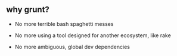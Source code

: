 ##  why grunt?

* No more terrible bash spaghetti messes

* No more using a tool designed for another ecosystem, like rake

* No more ambiguous, global dev dependencies
